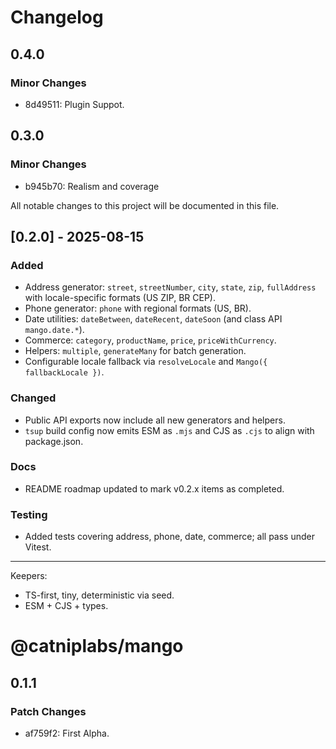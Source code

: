 # Changelog

## 0.4.0

### Minor Changes

- 8d49511: Plugin Suppot.

## 0.3.0

### Minor Changes

- b945b70: Realism and coverage

All notable changes to this project will be documented in this file.

## [0.2.0] - 2025-08-15

### Added

- Address generator: `street`, `streetNumber`, `city`, `state`, `zip`, `fullAddress` with locale-specific formats (US ZIP, BR CEP).
- Phone generator: `phone` with regional formats (US, BR).
- Date utilities: `dateBetween`, `dateRecent`, `dateSoon` (and class API `mango.date.*`).
- Commerce: `category`, `productName`, `price`, `priceWithCurrency`.
- Helpers: `multiple`, `generateMany` for batch generation.
- Configurable locale fallback via `resolveLocale` and `Mango({ fallbackLocale })`.

### Changed

- Public API exports now include all new generators and helpers.
- `tsup` build config now emits ESM as `.mjs` and CJS as `.cjs` to align with package.json.

### Docs

- README roadmap updated to mark v0.2.x items as completed.

### Testing

- Added tests covering address, phone, date, commerce; all pass under Vitest.

---

Keepers:

- TS-first, tiny, deterministic via seed.
- ESM + CJS + types.

# @catniplabs/mango

## 0.1.1

### Patch Changes

- af759f2: First Alpha.
